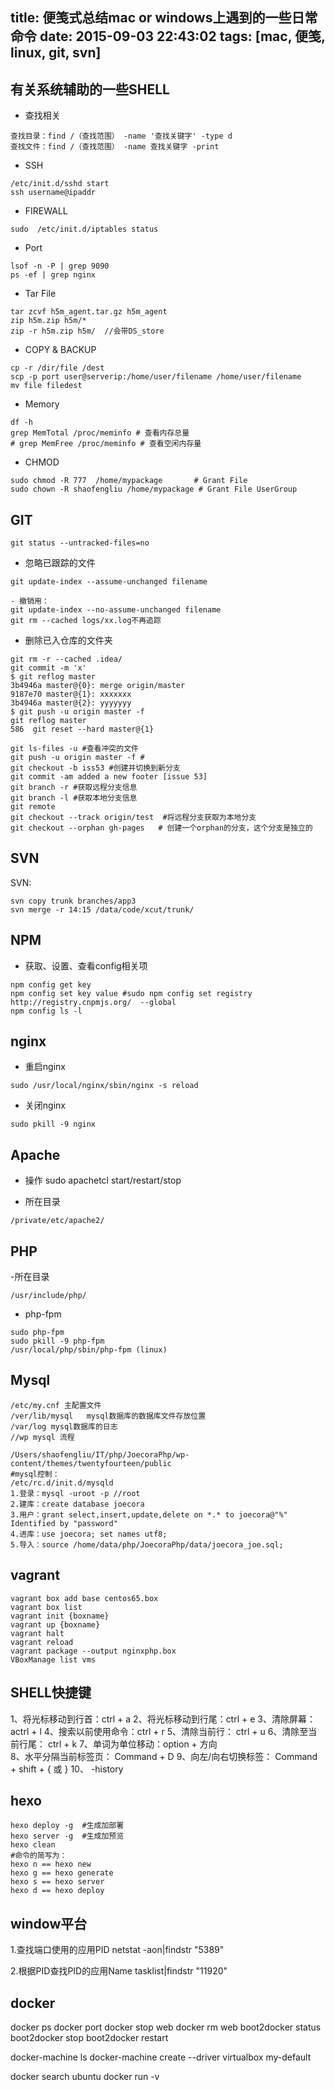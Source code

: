 title: 便笺式总结mac or windows上遇到的一些日常命令
date: 2015-09-03 22:43:02
tags: [mac, 便笺, linux, git, svn]
---
## 有关系统辅助的一些SHELL
- 查找相关
```shell
查找目录：find /（查找范围） -name '查找关键字' -type d
查找文件：find /（查找范围） -name 查找关键字 -print
```

- SSH
```shell
/etc/init.d/sshd start
ssh username@ipaddr
```

- FIREWALL
```shell
sudo  /etc/init.d/iptables status
```

<!-- more -->

- Port
```shell
lsof -n -P | grep 9090
ps -ef | grep nginx
```

- Tar File
```shell
tar zcvf h5m_agent.tar.gz h5m_agent
zip h5m.zip h5m/*
zip -r h5m.zip h5m/  //会带DS_store
```

- COPY & BACKUP
```shell
cp -r /dir/file /dest
scp -p port user@serverip:/home/user/filename /home/user/filename
mv file filedest
```

- Memory
```shell
df -h
grep MemTotal /proc/meminfo # 查看内存总量 
# grep MemFree /proc/meminfo # 查看空闲内存量 
```

- CHMOD
```shell
sudo chmod -R 777  /home/mypackage       # Grant File 
sudo chown -R shaofengliu /home/mypackage # Grant File UserGroup
```


## GIT
```shell
git status --untracked-files=no
```

- 忽略已跟踪的文件
```shell
git update-index --assume-unchanged filename

- 撤销用：
git update-index --no-assume-unchanged filename
git rm --cached logs/xx.log不再追踪 
```

- 删除已入仓库的文件夹
```shell
git rm -r --cached .idea/
git commit -m 'x'
$ git reflog master
3b4946a master@{0}: merge origin/master
9187e70 master@{1}: xxxxxxx
3b4946a master@{2}: yyyyyyy
$ git push -u origin master -f 
git reflog master
586  git reset --hard master@{1}

git ls-files -u #查看冲突的文件
git push -u origin master -f # 
git checkout -b iss53 #创建并切换到新分支
git commit -am added a new footer [issue 53]
git branch -r #获取远程分支信息
git branch -l #获取本地分支信息
git remote
git checkout --track origin/test  #将远程分支获取为本地分支
git checkout --orphan gh-pages   # 创建一个orphan的分支，这个分支是独立的

```
 

## SVN
SVN:
```shell
svn copy trunk branches/app3
svn merge -r 14:15 /data/code/xcut/trunk/
```

## NPM

- 获取、设置、查看config相关项
```shell
npm config get key
npm config set key value #sudo npm config set registry http://registry.cnpmjs.org/  --global
npm config ls -l
```



## nginx
- 重启nginx
```shell
sudo /usr/local/nginx/sbin/nginx -s reload
```

- 关闭nginx
```shell
sudo pkill -9 nginx
```

## Apache
- 操作
sudo apachetcl start/restart/stop

- 所在目录
```shell
/private/etc/apache2/
```

## PHP
-所在目录
```shell
/usr/include/php/
```

- php-fpm
```shell
sudo php-fpm
sudo pkill -9 php-fpm
/usr/local/php/sbin/php-fpm (linux)
```

## Mysql
```shell
/etc/my.cnf 主配置文件
/ver/lib/mysql   mysql数据库的数据库文件存放位置
/var/log mysql数据库的日志
//wp mysql 流程

/Users/shaofengliu/IT/php/JoecoraPhp/wp-content/themes/twentyfourteen/public
#mysql控制：
/etc/rc.d/init.d/mysqld
1.登录：mysql -uroot -p //root
2.建库：create database joecora
3.用户：grant select,insert,update,delete on *.* to joecora@"%" Identified by "password"
4.进库：use joecora; set names utf8;
5.导入：source /home/data/php/JoecoraPhp/data/joecora_joe.sql;
```
## vagrant
```shell
vagrant box add base centos65.box
vagrant box list
vagrant init {boxname}
vagrant up {boxname}
vagrant halt
vagrant reload
vagrant package --output nginxphp.box
VBoxManage list vms
```

## SHELL快捷键
1、将光标移动到行首：ctrl + a
2、将光标移动到行尾：ctrl + e
3、清除屏幕：       actrl + l
4、搜索以前使用命令：ctrl + r
5、清除当前行：     ctrl + u
6、清除至当前行尾：  ctrl + k
7、单词为单位移动：option + 方向     
8、水平分隔当前标签页： Command + D
9、向左/向右切换标签： Command + shift + { 或 }
10、 -history

## hexo
```shell
hexo deploy -g  #生成加部署
hexo server -g  #生成加预览
hexo clean
#命令的简写为：
hexo n == hexo new
hexo g == hexo generate
hexo s == hexo server
hexo d == hexo deploy
```

## window平台

1.查找端口使用的应用PID
netstat -aon|findstr "5389"

2.根据PID查找PID的应用Name
tasklist|findstr "11920"

## docker 

docker ps
docker port
docker stop web
docker rm web
boot2docker status
boot2docker stop
boot2docker restart

docker-machine ls
docker-machine create --driver virtualbox my-default

docker search ubuntu
docker run -v 